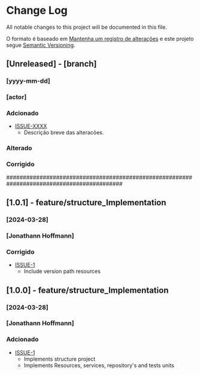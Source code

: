 # Change Log
All notable changes to this project will be documented in this file.

O formato é baseado em [Mantenha um registro de alterações](http://keepachangelog.com/)
e este projeto segue [Semantic Versioning](http://semver.org/).

## [Unreleased] - [branch]
### [yyyy-mm-dd]
### [actor]
### Adcionado
- [ISSUE-XXXX](https://github.com/users/jhoffmann89/projects/x?pane=issue&itemId=xxxxx)
    - Descrição breve das alteracões.

### Alterado

### Corrigido

###########################################################################################
## [1.0.1] - feature/structure_Implementation
### [2024-03-28]
### [Jonathann Hoffmann]
### Corrigido
- [ISSUE-1](https://github.com/users/jhoffmann89/projects/1?pane=issue&itemId=58037820)
  - Include version path resources
## [1.0.0] - feature/structure_Implementation
### [2024-03-28]
### [Jonathann Hoffmann]
### Adcionado
- [ISSUE-1](https://github.com/users/jhoffmann89/projects/1?pane=issue&itemId=58037820)
  - Implements structure project
  - Implements Resources, services, repository's and tests units

